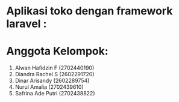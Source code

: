 # Aplikasi toko dengan framework laravel :
# Anggota Kelompok:
1. Alwan Hafidzin F (2702440190)
2. Diandra Rachel S (2602291720)
3. Dinar Arisandy (2602289754)
4. Nurul Amalia (2702439610)
5. Safrina Ade Putri (2702438822)
